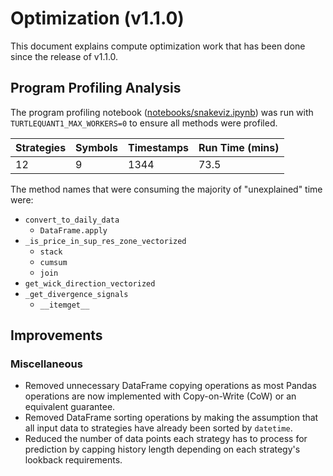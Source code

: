 # Optimization (v1.1.0)

This document explains compute optimization work that has been done since the release of v1.1.0.

## Program Profiling Analysis

The program profiling notebook ([notebooks/snakeviz.ipynb](notebooks/snakeviz.ipynb)) was run with `TURTLEQUANT1_MAX_WORKERS=0` to ensure all methods were profiled.

| Strategies | Symbols | Timestamps | Run Time (mins) |
|------------|---------|------------|-----------------|
| 12         | 9       | 1344       | 73.5            |

The method names that were consuming the majority of "unexplained" time were:
- `convert_to_daily_data`
    - `DataFrame.apply`
- `_is_price_in_sup_res_zone_vectorized`
    - `stack`
    - `cumsum`
    - `join`
- `get_wick_direction_vectorized`
- `_get_divergence_signals`
    - `__itemget__`

## Improvements

### Miscellaneous

- Removed unnecessary DataFrame copying operations as most Pandas operations are now implemented with Copy-on-Write (CoW) or an equivalent guarantee.
- Removed DataFrame sorting operations by making the assumption that all input data to strategies have already been sorted by `datetime`.
- Reduced the number of data points each strategy has to process for prediction by capping history length depending on each strategy's lookback requirements.